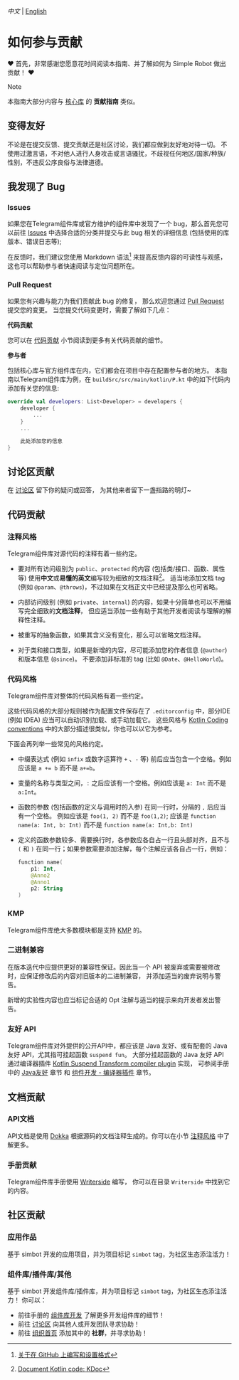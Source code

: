 _中文_ | [English](CONTRIBUTING.md)

# 如何参与贡献

**♥** 首先，非常感谢您愿意花时间阅读本指南、并了解如何为 Simple Robot 做出贡献！ **♥**

> [!note]
> 本指南大部分内容与 [核心库](https://github.com/simple-robot/simpler-robot)
> 的 **贡献指南** 类似。

## 变得友好

不论是在提交反馈、提交贡献还是社区讨论，我们都应做到友好地对待一切。
不使用过激言语，不对他人进行人身攻击或言语骚扰，不歧视任何地区/国家/种族/性别，不违反公序良俗与法律道德。

## 我发现了 Bug
### Issues

如果您在Telegram组件库或官方维护的组件库中发现了一个 bug，那么首先您可以前往
[Issues](https://github.com/simple-robot/simbot-component-telegram/issues/)
中选择合适的分类并提交与此 bug 相关的详细信息 (包括使用的库版本、错误日志等);

在反馈时，我们建议您使用 Markdown 语法[^about write] 来提高反馈内容的可读性与观感，这也可以帮助参与者快速阅读与定位问题所在。

[^about write]: [关于在 GitHub 上编写和设置格式](https://docs.github.com/zh/get-started/writing-on-github/getting-started-with-writing-and-formatting-on-github/about-writing-and-formatting-on-github)

### Pull Request

如果您有兴趣与能力为我们贡献此 bug 的修复，
那么欢迎您通过 [Pull Request](https://github.com/simple-robot/simbot-component-telegram/pulls) 提交您的变更。
当您提交代码变更时，需要了解如下几点：

**代码贡献**

您可以在 [代码贡献](#代码贡献) 小节阅读到更多有关代码贡献的细节。

**参与者**

包括核心库与官方组件库在内，它们都会在项目中存在配置参与者的地方。
本指南以Telegram组件库为例，在 `buildSrc/src/main/kotlin/P.kt` 中的如下代码内添加有关您的信息:

```Kotlin
override val developers: List<Developer> = developers {
    developer {
        ...
    }
    ...

    此处添加您的信息
}
```

## 讨论区贡献

在 [讨论区][讨论区] 留下你的疑问或回答，
为其他来者留下一盏指路的明灯~

## 代码贡献
### 注释风格

Telegram组件库对源代码的注释有着一些约定。

* 要对所有访问级别为 `public`、`protected` 的内容 (包括类/接口、函数、属性等)
  使用**中文**或**易懂的英文**编写较为细致的文档注释[^KDoc]。
  适当地添加文档 tag (例如 `@param`、`@throws`)，不过如果在文档正文中已经提及那么也可省略。

* 内部访问级别 (例如 `private`、`internal`) 的内容，如果十分简单也可以不用编写完全细致的**文档注释**，
  但应适当添加一些有助于其他开发者阅读与理解的解释性注释。

* 被重写的抽象函数，如果其含义没有变化，那么可以省略文档注释。

* 对于类和接口类型，如果是新增的内容，尽可能添加您的作者信息 (`@author`) 和版本信息 (`@since`)。
  不要添加非标准的 tag (比如 `@Date`、`@HelloWorld`)。

[^KDoc]: [Document Kotlin code: KDoc](https://kotlinlang.org/docs/kotlin-doc.html)

### 代码风格

Telegram组件库对整体的代码风格有着一些约定。

这些代码风格的大部分规则被作为配置文件保存在了 `.editorconfig` 中，部分IDE (例如 IDEA) 应当可以自动识别加载、或手动加载它。
这些风格与
[Kotlin Coding conventions](https://kotlinlang.org/docs/coding-conventions.html)
中的大部分描述很类似，你也可以以它为参考。

下面会再列举一些常见的风格约定。

* 中缀表达式 (例如 `infix` 或数字运算符 `+` 、`-` 等) 前后应当包含一个空格。例如应该是 `a += b` 而不是 `a+=b`。

* 变量的名称与类型之间，`:` 之后应该有一个空格。例如应该是 `a: Int` 而不是 `a:Int`。

* 函数的参数 (包括函数的定义与调用时的入参) 在同一行时，分隔的 `,` 后应当有一个空格。
  例如应该是 `foo(1, 2)` 而不是 `foo(1,2)`; 应该是 `function name(a: Int, b: Int)` 而不是 `function name(a: Int,b: Int)`

* 定义的函数参数较多、需要换行时，各参数应各自占一行且头部对齐，且不与 `(` 和 `)` 在同一行；如果参数需要添加注解，每个注解应该各自占一行，例如：
    ```Kotlin
    function name(
        p1: Int,
        @Anno2
        @Anno1
        p2: String
    )
    ```

### KMP

Telegram组件库绝大多数模块都是支持 [KMP](https://kotlinlang.org/docs/multiplatform.html) 的。

### 二进制兼容

在版本迭代中应提供更好的兼容性保证。因此当一个 API 被废弃或需要被修改时，应保证修改后的内容对旧版本的二进制兼容，
并添加适当的废弃说明与警告。

新增的实验性内容也应当标记合适的 Opt 注解与适当的提示来向开发者发出警告。

### 友好 API

Telegram组件库对外提供的公开API中，都应该是 Java 友好、或有配套的 Java 友好 API，尤其指可挂起函数 `suspend fun`。
大部分挂起函数的 Java 友好 API 通过编译器插件
[Kotlin Suspend Transform compiler plugin](https://github.com/ForteScarlet/kotlin-suspend-transform-compiler-plugin) 实现，
可参阅手册中的
[Java友好](https://simbot.forte.love/java-friendly.html) 章节
和
[组件开发 - 编译器插件](https://simbot.forte.love/component-dev-compiler-plugin.html)
章节。

## 文档贡献
### API文档

API文档是使用 [Dokka](https://github.com/Kotlin/dokka) 根据源码的文档注释生成的。你可以在小节 [注释风格](#注释风格)
中了解更多。

### 手册贡献

Telegram组件库手册使用 [Writerside](https://www.jetbrains.com/help/writerside) 编写，
你可以在目录 `Writerside` 中找到它的内容。

## 社区贡献
### 应用作品

基于 simbot 开发的应用项目，并为项目标记 `simbot` tag，为社区生态添注活力！

### 组件库/插件库/其他

基于 simbot 开发组件库/插件库，并为项目标记 `simbot` tag，为社区生态添注活力！
你可以：
- 前往手册的 [组件库开发](https://simbot.forte.love/component-dev.html) 了解更多开发组件库的细节！
- 前往 [讨论区][讨论区] 向其他人或开发团队寻求协助！
- 前往 [组织首页][组织首页] 添加其中的 **社群**，并寻求协助！

[组织首页]: https://github.com/simple-robot
[讨论区]: https://github.com/orgs/simple-robot/discussions
